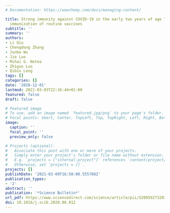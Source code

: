 ```yaml
---
# Documentation: https://wowchemy.com/docs/managing-content/

title: Strong immunity against COVID-19 in the early two years of age links to frequent
  immunization of routine vaccines
subtitle: ''
summary: ''
authors:
- Li Qiu
- Chengdong Zhang
- Junbo Wu
- Jie Luo
- Mihai G. Netea
- Zhiguo Luo
- Qibin Leng
tags: []
categories: []
date: '2020-12-01'
lastmod: 2021-03-03T22:16:44+01:00
featured: false
draft: false

# Featured image
# To use, add an image named `featured.jpg/png` to your page's folder.
# Focal points: Smart, Center, TopLeft, Top, TopRight, Left, Right, BottomLeft, Bottom, BottomRight.
image:
  caption: ''
  focal_point: ''
  preview_only: false

# Projects (optional).
#   Associate this post with one or more of your projects.
#   Simply enter your project's folder or file name without extension.
#   E.g. `projects = ["internal-project"]` references `content/project/deep-learning/index.md`.
#   Otherwise, set `projects = []`.
projects: []
publishDate: '2021-03-09T16:50:00.555708Z'
publication_types:
- '2'
abstract: ''
publication: '*Science Bulletin*'
url_pdf: https://www.sciencedirect.com/science/article/pii/S2095927320305338
doi: 10.1016/j.scib.2020.08.012
---
```

